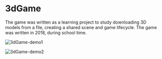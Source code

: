 # 3dGame

The game was written as a learning project to study downloading 3D models from a file, creating a shared scene and game lifecycle. The game was written in 2018, during school time.

![3dGame-demo1](https://github.com/tsvetkovivan/3dGame/blob/main/viewer/demo1.1.gif)

![3dGame-demo2](https://github.com/tsvetkovivan/3dGame/blob/main/viewer/demo1.2.gif)
